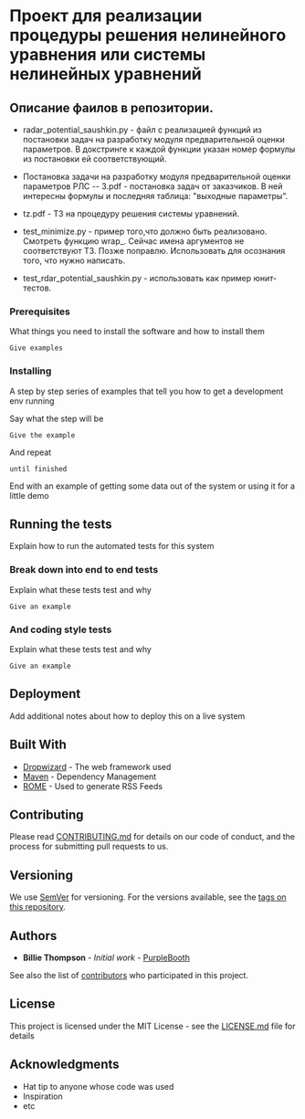 # Проект для реализации процедуры решения нелинейного уравнения или системы нелинейных уравнений


## Описание фаилов в репозитории.

*  radar_potential_saushkin.py - файл с реализацией  функций из постановки задач
на разработку модуля предварительной оценки параметров.
В докстринге к каждой функции указан номер формулы из постановки ей соответствующий.

*  Постановка задачи на разработку модуля предварительной оценки параметров РЛС -- 3.pdf -
постановка задач от заказчиков. В ней интересны формулы и последняя таблица:
"выходные параметры".

* tz.pdf - ТЗ на процедуру решения системы уравнений.

* test_minimize.py - пример того,что должно быть реализовано.
 Смотреть функцию wrap_. Сейчас имена аргументов не соответствуют ТЗ.
 Позже поправлю. Использовать для осознания того, что нужно написать.

*  test_rdar_potential_saushkin.py - использовать как пример юнит-тестов.

### Prerequisites

What things you need to install the software and how to install them

```
Give examples
```

### Installing

A step by step series of examples that tell you how to get a development env running

Say what the step will be

```
Give the example
```

And repeat

```
until finished
```

End with an example of getting some data out of the system or using it for a little demo

## Running the tests

Explain how to run the automated tests for this system

### Break down into end to end tests

Explain what these tests test and why

```
Give an example
```

### And coding style tests

Explain what these tests test and why

```
Give an example
```

## Deployment

Add additional notes about how to deploy this on a live system

## Built With

* [Dropwizard](http://www.dropwizard.io/1.0.2/docs/) - The web framework used
* [Maven](https://maven.apache.org/) - Dependency Management
* [ROME](https://rometools.github.io/rome/) - Used to generate RSS Feeds

## Contributing

Please read [CONTRIBUTING.md](https://gist.github.com/PurpleBooth/b24679402957c63ec426) for details on our code of conduct, and the process for submitting pull requests to us.

## Versioning

We use [SemVer](http://semver.org/) for versioning. For the versions available, see the [tags on this repository](https://github.com/your/project/tags).

## Authors

* **Billie Thompson** - *Initial work* - [PurpleBooth](https://github.com/PurpleBooth)

See also the list of [contributors](https://github.com/your/project/contributors) who participated in this project.

## License

This project is licensed under the MIT License - see the [LICENSE.md](LICENSE.md) file for details

## Acknowledgments

* Hat tip to anyone whose code was used
* Inspiration
* etc
